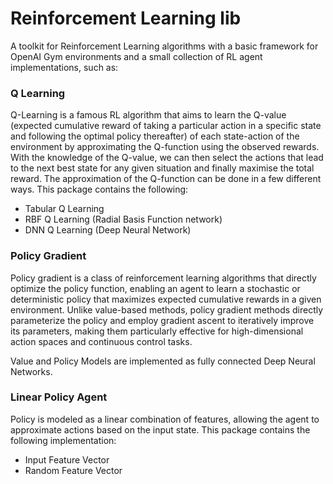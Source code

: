 # Reinforcement Learning lib
A toolkit for Reinforcement Learning algorithms with a basic framework for OpenAI Gym environments and a small collection of RL agent implementations, such as:
### Q Learning
Q-Learning is a famous RL algorithm that aims to learn the Q-value (expected cumulative reward of taking a particular action in a specific state and following the optimal policy thereafter) of each state-action of the environment by approximating the Q-function using the observed rewards. With the knowledge of the Q-value, we can then select the actions that lead to the next best state for any given situation and finally maximise the total reward. The approximation of the Q-function can be done in a few different ways. This package contains the following:      
* Tabular Q Learning
* RBF Q Learning (Radial Basis Function network)
* DNN Q Learning (Deep Neural Network)

### Policy Gradient
Policy gradient is a class of reinforcement learning algorithms that directly optimize the policy function, enabling an agent to learn a stochastic or deterministic policy that maximizes expected cumulative rewards in a given environment. Unlike value-based methods, policy gradient methods directly parameterize the policy and employ gradient ascent to iteratively improve its parameters, making them particularly effective for high-dimensional action spaces and continuous control tasks.

Value and Policy Models are implemented as fully connected Deep Neural Networks.

### Linear Policy Agent
Policy is modeled as a linear combination of features, allowing the agent to approximate actions based on the input state. This package contains the following implementation:
* Input Feature Vector
* Random Feature Vector

